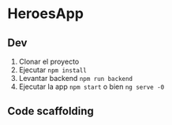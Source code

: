# HeroesApp



## Dev

1. Clonar el proyecto
2. Ejecutar  ```npm install```
3. Levantar backend ```npm run backend```
4. Ejecutar la app ```npm start``` o bien ```ng serve -0```


## Code scaffolding

